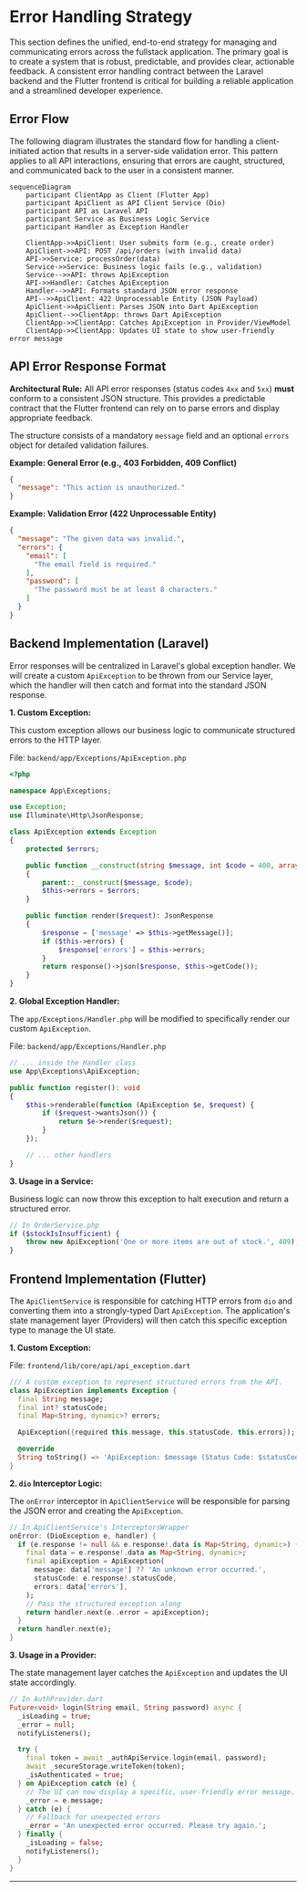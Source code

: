 # Error Handling Strategy

This section defines the unified, end-to-end strategy for managing and communicating errors across the fullstack application. The primary goal is to create a system that is robust, predictable, and provides clear, actionable feedback. A consistent error handling contract between the Laravel backend and the Flutter frontend is critical for building a reliable application and a streamlined developer experience.

## Error Flow

The following diagram illustrates the standard flow for handling a client-initiated action that results in a server-side validation error. This pattern applies to all API interactions, ensuring that errors are caught, structured, and communicated back to the user in a consistent manner.

```mermaid
sequenceDiagram
    participant ClientApp as Client (Flutter App)
    participant ApiClient as API Client Service (Dio)
    participant API as Laravel API
    participant Service as Business Logic Service
    participant Handler as Exception Handler

    ClientApp->>ApiClient: User submits form (e.g., create order)
    ApiClient->>API: POST /api/orders (with invalid data)
    API->>Service: processOrder(data)
    Service->>Service: Business logic fails (e.g., validation)
    Service-->>API: throws ApiException
    API->>Handler: Catches ApiException
    Handler-->>API: Formats standard JSON error response
    API-->>ApiClient: 422 Unprocessable Entity (JSON Payload)
    ApiClient->>ApiClient: Parses JSON into Dart ApiException
    ApiClient-->>ClientApp: throws Dart ApiException
    ClientApp->>ClientApp: Catches ApiException in Provider/ViewModel
    ClientApp->>ClientApp: Updates UI state to show user-friendly error message
```

## API Error Response Format

**Architectural Rule:** All API error responses (status codes `4xx` and `5xx`) **must** conform to a consistent JSON structure. This provides a predictable contract that the Flutter frontend can rely on to parse errors and display appropriate feedback.

The structure consists of a mandatory `message` field and an optional `errors` object for detailed validation failures.

**Example: General Error (e.g., 403 Forbidden, 409 Conflict)**
```json
{
  "message": "This action is unauthorized."
}
```

**Example: Validation Error (422 Unprocessable Entity)**
```json
{
  "message": "The given data was invalid.",
  "errors": {
    "email": [
      "The email field is required."
    ],
    "password": [
      "The password must be at least 8 characters."
    ]
  }
}
```

## Backend Implementation (Laravel)

Error responses will be centralized in Laravel's global exception handler. We will create a custom `ApiException` to be thrown from our Service layer, which the handler will then catch and format into the standard JSON response.

**1. Custom Exception:**

This custom exception allows our business logic to communicate structured errors to the HTTP layer.

File: `backend/app/Exceptions/ApiException.php`
```php
<?php

namespace App\Exceptions;

use Exception;
use Illuminate\Http\JsonResponse;

class ApiException extends Exception
{
    protected $errors;

    public function __construct(string $message, int $code = 400, array $errors = null)
    {
        parent::__construct($message, $code);
        $this->errors = $errors;
    }

    public function render($request): JsonResponse
    {
        $response = ['message' => $this->getMessage()];
        if ($this->errors) {
            $response['errors'] = $this->errors;
        }
        return response()->json($response, $this->getCode());
    }
}
```

**2. Global Exception Handler:**

The `app/Exceptions/Handler.php` will be modified to specifically render our custom `ApiException`.

File: `backend/app/Exceptions/Handler.php`
```php
// ... inside the Handler class
use App\Exceptions\ApiException;

public function register(): void
{
    $this->renderable(function (ApiException $e, $request) {
        if ($request->wantsJson()) {
            return $e->render($request);
        }
    });

    // ... other handlers
}
```

**3. Usage in a Service:**

Business logic can now throw this exception to halt execution and return a structured error.

```php
// In OrderService.php
if ($stockIsInsufficient) {
    throw new ApiException('One or more items are out of stock.', 409); // 409 Conflict
}
```

## Frontend Implementation (Flutter)

The `ApiClientService` is responsible for catching HTTP errors from `dio` and converting them into a strongly-typed Dart `ApiException`. The application's state management layer (Providers) will then catch this specific exception type to manage the UI state.

**1. Custom Exception:**

File: `frontend/lib/core/api/api_exception.dart`
```dart
/// A custom exception to represent structured errors from the API.
class ApiException implements Exception {
  final String message;
  final int? statusCode;
  final Map<String, dynamic>? errors;

  ApiException({required this.message, this.statusCode, this.errors});

  @override
  String toString() => 'ApiException: $message (Status Code: $statusCode)';
}
```

**2. `dio` Interceptor Logic:**

The `onError` interceptor in `ApiClientService` will be responsible for parsing the JSON error and creating the `ApiException`.

```dart
// In ApiClientService's InterceptorsWrapper
onError: (DioException e, handler) {
  if (e.response != null && e.response!.data is Map<String, dynamic>) {
    final data = e.response!.data as Map<String, dynamic>;
    final apiException = ApiException(
      message: data['message'] ?? 'An unknown error occurred.',
      statusCode: e.response!.statusCode,
      errors: data['errors'],
    );
    // Pass the structured exception along
    return handler.next(e..error = apiException);
  }
  return handler.next(e);
}
```

**3. Usage in a Provider:**

The state management layer catches the `ApiException` and updates the UI state accordingly.

```dart
// In AuthProvider.dart
Future<void> login(String email, String password) async {
  _isLoading = true;
  _error = null;
  notifyListeners();

  try {
    final token = await _authApiService.login(email, password);
    await _secureStorage.writeToken(token);
    _isAuthenticated = true;
  } on ApiException catch (e) {
    // The UI can now display a specific, user-friendly error message.
    _error = e.message;
  } catch (e) {
    // Fallback for unexpected errors
    _error = 'An unexpected error occurred. Please try again.';
  } finally {
    _isLoading = false;
    notifyListeners();
  }
}
```

---
